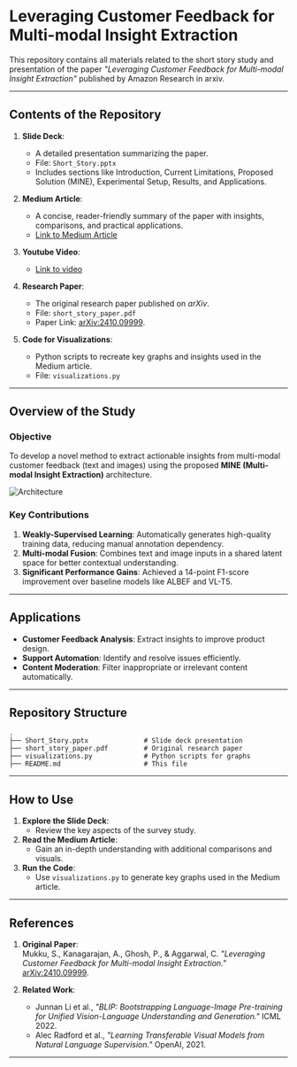 
# Leveraging Customer Feedback for Multi-modal Insight Extraction

This repository contains all materials related to the short story study and presentation of the paper *"Leveraging Customer Feedback for Multi-modal Insight Extraction"* published by Amazon Research in arxiv.

---

## Contents of the Repository
1. **Slide Deck**:
   - A detailed presentation summarizing the paper.
   - File: `Short_Story.pptx`
   - Includes sections like Introduction, Current Limitations, Proposed Solution (MINE), Experimental Setup, Results, and Applications.

2. **Medium Article**:
   - A concise, reader-friendly summary of the paper with insights, comparisons, and practical applications.
   - [Link to Medium Article](https://medium.com/@rishikeshavlal.patel/revolutionizing-customer-feedback-analysis-the-role-of-multi-modal-insight-extraction-mine-fd6806b9c84a)
  
3. **Youtube Video**:
   - [Link to video](https://youtu.be/POpe-jeueEg)

4. **Research Paper**:
   - The original research paper published on *arXiv*.
   - File: `short_story_paper.pdf`
   - Paper Link: [arXiv:2410.09999](https://arxiv.org/abs/2410.09999).

5. **Code for Visualizations**:
   - Python scripts to recreate key graphs and insights used in the Medium article.
   - File: `visualizations.py`

---

## Overview of the Study
### Objective
To develop a novel method to extract actionable insights from multi-modal customer feedback (text and images) using the proposed **MINE (Multi-modal Insight Extraction)** architecture.

![Architecture](https://github.com/user-attachments/assets/90489506-0143-4d42-95d2-a1642cc36417)


### Key Contributions
1. **Weakly-Supervised Learning**: Automatically generates high-quality training data, reducing manual annotation dependency.
2. **Multi-modal Fusion**: Combines text and image inputs in a shared latent space for better contextual understanding.
3. **Significant Performance Gains**: Achieved a 14-point F1-score improvement over baseline models like ALBEF and VL-T5.

---

## Applications
- **Customer Feedback Analysis**: Extract insights to improve product design.
- **Support Automation**: Identify and resolve issues efficiently.
- **Content Moderation**: Filter inappropriate or irrelevant content automatically.

---

## Repository Structure
```plaintext
.
├── Short_Story.pptx              # Slide deck presentation
├── short_story_paper.pdf         # Original research paper
├── visualizations.py             # Python scripts for graphs
├── README.md                     # This file
```

---

## How to Use
1. **Explore the Slide Deck**:
   - Review the key aspects of the survey study.
2. **Read the Medium Article**:
   - Gain an in-depth understanding with additional comparisons and visuals.
3. **Run the Code**:
   - Use `visualizations.py` to generate key graphs used in the Medium article.

---

## References
1. **Original Paper**:  
   Mukku, S., Kanagarajan, A., Ghosh, P., & Aggarwal, C. *"Leveraging Customer Feedback for Multi-modal Insight Extraction."* [arXiv:2410.09999](https://arxiv.org/abs/2410.09999).
   
2. **Related Work**:  
   - Junnan Li et al., *"BLIP: Bootstrapping Language-Image Pre-training for Unified Vision-Language Understanding and Generation."* ICML 2022.  
   - Alec Radford et al., *"Learning Transferable Visual Models from Natural Language Supervision."* OpenAI, 2021.

---
